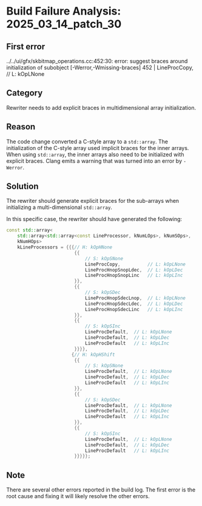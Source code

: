 # Build Failure Analysis: 2025_03_14_patch_30

## First error

../../ui/gfx/skbitmap_operations.cc:452:30: error: suggest braces around initialization of subobject [-Werror,-Wmissing-braces]
  452 |                              LineProcCopy,          // L: kOpLNone

## Category
Rewriter needs to add explicit braces in multidimensional array initialization.

## Reason
The code change converted a C-style array to a `std::array`. The initialization of the C-style array used implicit braces for the inner arrays. When using `std::array`, the inner arrays also need to be initialized with explicit braces. Clang emits a warning that was turned into an error by `-Werror`.

## Solution
The rewriter should generate explicit braces for the sub-arrays when initializing a multi-dimensional `std::array`.

In this specific case, the rewriter should have generated the following:

```c++
const std::array<
    std::array<std::array<const LineProcessor, kNumLOps>, kNumSOps>,
    kNumHOps>
    kLineProcessors = {{{// H: kOpHNone
                         {{
                             // S: kOpSNone
                             LineProcCopy,          // L: kOpLNone
                             LineProcHnopSnopLdec,  // L: kOpLDec
                             LineProcHnopSnopLinc   // L: kOpLInc
                         }},
                         {{
                             // S: kOpSDec
                             LineProcHnopSdecLnop,  // L: kOpLNone
                             LineProcHnopSdecLdec,  // L: kOpLDec
                             LineProcHnopSdecLinc   // L: kOpLInc
                         }},
                         {{
                             // S: kOpSInc
                             LineProcDefault,  // L: kOpLNone
                             LineProcDefault,  // L: kOpLDec
                             LineProcDefault   // L: kOpLInc
                         }}}},
                        {// H: kOpHShift
                         {{
                             // S: kOpSNone
                             LineProcDefault,  // L: kOpLNone
                             LineProcDefault,  // L: kOpLDec
                             LineProcDefault   // L: kOpLInc
                         }},
                         {{
                             // S: kOpSDec
                             LineProcDefault,  // L: kOpLNone
                             LineProcDefault,  // L: kOpLDec
                             LineProcDefault   // L: kOpLInc
                         }},
                         {{
                             // S: kOpSInc
                             LineProcDefault,  // L: kOpLNone
                             LineProcDefault,  // L: kOpLDec
                             LineProcDefault   // L: kOpLInc
                         }}}}};
```

## Note
There are several other errors reported in the build log. The first error is the root cause and fixing it will likely resolve the other errors.